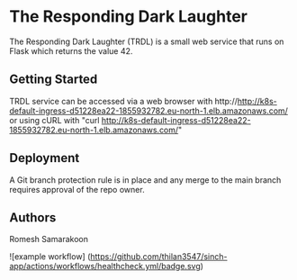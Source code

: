# The Responding Dark Laughter

The Responding Dark Laughter (TRDL) is a small web service that runs on Flask which returns the value 42.

## Getting Started

TRDL service can be accessed via a web browser with http://http://k8s-default-ingress-d51228ea22-1855932782.eu-north-1.elb.amazonaws.com/ or using cURL with "curl http://k8s-default-ingress-d51228ea22-1855932782.eu-north-1.elb.amazonaws.com/"

## Deployment

A Git branch protection rule is in place and any merge to the main branch requires approval of the repo owner.

## Authors

Romesh Samarakoon

![example workflow]
(https://github.com/thilan3547/sinch-app/actions/workflows/healthcheck.yml/badge.svg)
